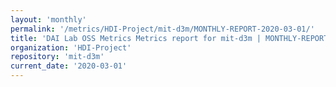 ```yaml
---
layout: 'monthly'
permalink: '/metrics/HDI-Project/mit-d3m/MONTHLY-REPORT-2020-03-01/'
title: 'DAI Lab OSS Metrics Metrics report for mit-d3m | MONTHLY-REPORT-2020-03-01'
organization: 'HDI-Project'
repository: 'mit-d3m'
current_date: '2020-03-01'
---
```

